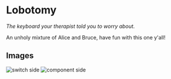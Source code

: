 # Lobotomy
*The keyboard your therapist told you to worry about.*

An unholy mixture of Alice and Bruce, have fun with this one y'all!

## Images
![switch side](quintuple-lained.github.io/lobotomy/top.png)
![component side](quintuple-lained.github.io/lobotomy/bottom.png)
